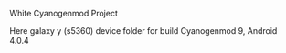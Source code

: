White Cyanogenmod Project 

Here galaxy y (s5360) device folder for build Cyanogenmod 9, Android 4.0.4
